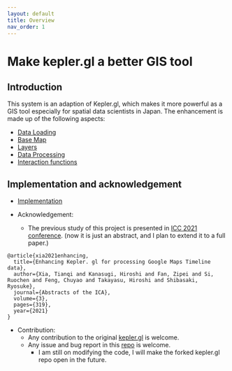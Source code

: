 ```yaml
---
layout: default
title: Overview
nav_order: 1
---
```


# Make kepler.gl a better GIS tool

## Introduction  

This system is an adaption of Kepler.gl, which makes it more powerful as a GIS tool especially for spatial data scientists in Japan. The enhancement is made up of the following aspects: 

- [Data Loading](dl-main)
- [Base Map](basemap)
- [Layers](layer)
- [Data Processing](processing)
- [Interaction functions](interaction-main)

## Implementation and acknowledgement

- [Implementation](implementation)

- Acknowledgement:
  - The previous study of this project is presented in [ICC 2021 conference](https://www.researchgate.net/publication/357023205_Enhancing_Keplergl_for_processing_Google_Maps_Timeline_data). (now it is just an abstract, and I plan to extend it to a full paper.)

```
@article{xia2021enhancing,
  title={Enhancing Kepler. gl for processing Google Maps Timeline data},
  author={Xia, Tianqi and Kanasugi, Hiroshi and Fan, Zipei and Si, Ruochen and Feng, Chuyao and Takayasu, Hiroshi and Shibasaki, Ryosuke},
  journal={Abstracts of the ICA},
  volume={3},
  pages={319},
  year={2021}
}
```

- Contribution:
  - Any contribution to the original [kepler.gl](https://github.com/keplergl/kepler.gl) is welcome.
  - Any issue and bug report in this [repo](https://github.com/natsuapo/keplerjis/issues) is welcome.
    - I am still on modifying the code, I will make the forked kepler.gl repo open in the future.
